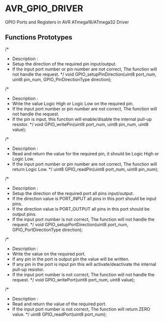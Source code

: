 # AVR_GPIO_DRIVER
GPIO Ports and Registers in AVR ATmega16/ATmega32 Driver 

## Functions Prototypes

/*
 * Description :
 * Setup the direction of the required pin input/output.
 * If the input port number or pin number are not correct, The function will not handle the request.
 */
void GPIO_setupPinDirection(uint8 port_num, uint8 pin_num, GPIO_PinDirectionType direction);

/*
 * Description :
 * Write the value Logic High or Logic Low on the required pin.
 * If the input port number or pin number are not correct, The function will not handle the request.
 * If the pin is input, this function will enable/disable the internal pull-up resistor.
 */
void GPIO_writePin(uint8 port_num, uint8 pin_num, uint8 value);

/*
 * Description :
 * Read and return the value for the required pin, it should be Logic High or Logic Low.
 * If the input port number or pin number are not correct, The function will return Logic Low.
 */
uint8 GPIO_readPin(uint8 port_num, uint8 pin_num);

/*
 * Description :
 * Setup the direction of the required port all pins input/output.
 * If the direction value is PORT_INPUT all pins in this port should be input pins.
 * If the direction value is PORT_OUTPUT all pins in this port should be output pins.
 * If the input port number is not correct, The function will not handle the request.
 */
void GPIO_setupPortDirection(uint8 port_num, GPIO_PortDirectionType direction);

/*
 * Description :
 * Write the value on the required port.
 * If any pin in the port is output pin the value will be written.
 * If any pin in the port is input pin this will activate/deactivate the internal pull-up resistor.
 * If the input port number is not correct, The function will not handle the request.
 */
void GPIO_writePort(uint8 port_num, uint8 value);

/*
 * Description :
 * Read and return the value of the required port.
 * If the input port number is not correct, The function will return ZERO value.
 */
uint8 GPIO_readPort(uint8 port_num);
